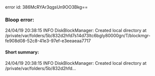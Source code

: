 error id: 386McRYAr3qgsUn9OO3Bkg==
### Bloop error:

24/04/19 20:38:15 INFO DiskBlockManager: Created local directory at /private/var/folders/5b/832d2hfd7s14d73ltc6bgly80000gn/T/blockmgr-fe908d08-52c8-41e3-97ef-e3eeaeaa7717
#### Short summary: 

24/04/19 20:38:15 INFO DiskBlockManager: Created local directory at /private/var/folders/5b/832d2hfd...